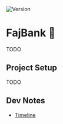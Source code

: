![Version](https://img.shields.io/badge/0.0.1-alpha)

# FajBank 🍎
TODO

## Project Setup

TODO

## Dev Notes

- [Timeline](doc/timeline-doc.md)
